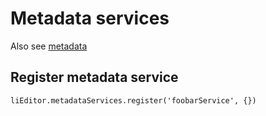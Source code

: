 # Metadata services

Also see [metadata](../../../../core/livingdocs-editor/metadata.md)

## Register metadata service

```
liEditor.metadataServices.register('foobarService', {})
```
